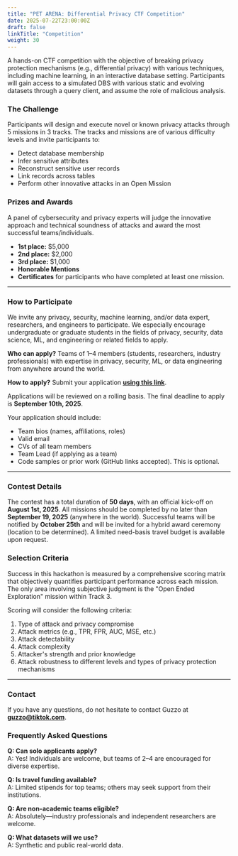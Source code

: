 ```yaml
---
title: "PET ARENA: Differential Privacy CTF Competition"
date: 2025-07-22T23:00:00Z
draft: false
linkTitle: "Competition"
weight: 30
---
```


A hands-on CTF competition with the objective of breaking privacy protection mechanisms (e.g., differential privacy) with various techniques, including machine learning, in an interactive database setting. Participants will gain access to a simulated DBS with various static and evolving datasets through a query client, and assume the role of malicious analysis.

### The Challenge

Participants will design and execute novel or known privacy attacks through 5 missions in 3 tracks. The tracks and missions are of various difficulty levels and invite participants to:

*   Detect database membership
*   Infer sensitive attributes
*   Reconstruct sensitive user records
*   Link records across tables
*   Perform other innovative attacks in an Open Mission

### Prizes and Awards

A panel of cybersecurity and privacy experts will judge the innovative approach and technical soundness of attacks and award the most successful teams/individuals.

*   **1st place:** $5,000
*   **2nd place:** $2,000
*   **3rd place:** $1,000
*   **Honorable Mentions**
*   **Certificates** for participants who have completed at least one mission.

---

### How to Participate

We invite any privacy, security, machine learning, and/or data expert, researchers, and engineers to participate. We especially encourage undergraduate or graduate students in the fields of privacy, security, data science, ML, and engineering or related fields to apply.

**Who can apply?**
Teams of 1–4 members (students, researchers, industry professionals) with expertise in privacy, security, ML, or data engineering from anywhere around the world.

**How to apply?**
Submit your application **[using this link](https://forms.gle/qZv8qXgRTDYnEocB8)**.

Applications will be reviewed on a rolling basis. The final deadline to apply is **September 10th, 2025**.

Your application should include:
*   Team bios (names, affiliations, roles)
*   Valid email
*   CVs of all team members
*   Team Lead (if applying as a team)
*   Code samples or prior work (GitHub links accepted). This is optional.

---

### Contest Details

The contest has a total duration of **50 days**, with an official kick-off on **August 1st, 2025**. All missions should be completed by no later than **September 19, 2025** (anywhere in the world). Successful teams will be notified by **October 25th** and will be invited for a hybrid award ceremony (location to be determined). A limited need-basis travel budget is available upon request.

### Selection Criteria

Success in this hackathon is measured by a comprehensive scoring matrix that objectively quantifies participant performance across each mission. The only area involving subjective judgment is the "Open Ended Exploration" mission within Track 3.

Scoring will consider the following criteria:
1.  Type of attack and privacy compromise
2.  Attack metrics (e.g., TPR, FPR, AUC, MSE, etc.)
3.  Attack detectability
4.  Attack complexity
5.  Attacker's strength and prior knowledge
6.  Attack robustness to different levels and types of privacy protection mechanisms

---

### Contact

If you have any questions, do not hesitate to contact Guzzo at **guzzo@tiktok.com**.

### Frequently Asked Questions

**Q: Can solo applicants apply?**
<br>A: Yes! Individuals are welcome, but teams of 2–4 are encouraged for diverse expertise.

**Q: Is travel funding available?**
<br>A: Limited stipends for top teams; others may seek support from their institutions.

**Q: Are non-academic teams eligible?**
<br>A: Absolutely—industry professionals and independent researchers are welcome.

**Q: What datasets will we use?**
<br>A: Synthetic and public real-world data.
